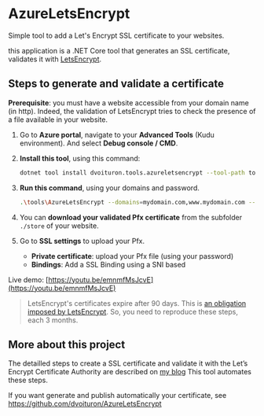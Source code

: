 ﻿# AzureLetsEncrypt
Simple tool to add a Let's Encrypt SSL certificate to your websites.

this application is a .NET Core tool that generates an SSL certificate, validates it with [LetsEncrypt](https://letsencrypt.org/).

## Steps to generate and validate a certificate

**Prerequisite**: you must have a website accessible from your domain name (in http). 
Indeed, the validation of LetsEncrypt tries to check the presence of a file available in your website.

1. Go to **Azure portal**, navigate to your **Advanced Tools** (Kudu environment).
   And select **Debug console / CMD**. 

2. **Install this tool**, using this command:
	```Bash
	dotnet tool install dvoituron.tools.azureletsencrypt --tool-path tools
	```

3. **Run this command**, using your domains and password.
	```Bash
	.\tools\AzureLetsEncrypt --domains=mydomain.com,www.mydomain.com --password=My@Password
	```

4. You can **download your validated Pfx certificate** from the subfolder `./store` of your website.

5. Go to **SSL settings** to upload your Pfx.
   - **Private certificate**: upload your Pfx file (using your password)
   - **Bindings**: Add a SSL Binding using a SNI based

Live demo: [https://youtu.be/emnmfMsJcvE](https://youtu.be/emnmfMsJcvE)

> LetsEncrypt's certificates expire after 90 days. 
> This is [an obligation imposed by LetsEncrypt](https://letsencrypt.org/2015/11/09/why-90-days.html).
> So, you need to reproduce these steps, each 3 months.

## More about this project

The detailled steps to create a SSL certificate and validate it with the Let’s Encrypt Certificate Authority 
are described on [my blog](https://dvoituron.com/2018/01/29/ssl-certification-azure-letsencrypt)
This tool automates these steps.

If you want generate and publish automatically your certificate, see https://github.com/dvoituron/AzureLetsEncrypt